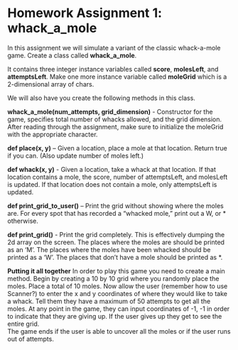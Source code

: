 # Homework Assignment 1: whack_a_mole

In this assignment we will simulate a variant of the classic whack-a-mole game.
Create a class called **whack_a_mole**.

It contains three integer instance variables called **score**, **molesLeft**, and **attemptsLeft**. Make one more instance variable called **moleGrid** which is a 2-dimensional array of chars.

We will also have you create the following methods in this class.

**whack_a_mole(num_attempts, grid_dimension)** - Constructor for the game, specifies total number of whacks allowed, and the grid dimension. After reading through the assignment, make sure to initialize the moleGrid with the appropriate character.

**def place(x, y)** – Given a location, place a mole at that location. Return true if you can. (Also update number of moles left.)            

**def whack(x, y)** -  Given a location, take a whack at that location. If that location contains a mole, the score, number of attemptsLeft, and molesLeft is updated. If that location does not contain a mole, only attemptsLeft is updated.

**def print_grid_to_user()** – Print the grid without showing where the moles are. For every spot that has recorded a “whacked mole,” print out a W, or * otherwise.

**def print_grid()** -  Print the grid completely. This is effectively dumping the 2d array on the screen. The places where the moles are should be printed as an ‘M’. The places where the moles have been whacked should be printed as a ‘W’. The places that don’t have a mole should be printed as *.

**Putting it all together**
In order to play this game you need to create a main method. 
Begin by creating a 10 by 10 grid where you randomly place the moles. Place a total of 10 moles.
Now allow the user (remember how to use Scanner?) to enter the x and y coordinates of where they would like to take a whack. Tell them they have a maximum of 50 attempts to get all the moles. 
At any point in the game, they can input coordinates of -1, -1 in order to indicate that they are giving up. If the user gives up they get to see the entire grid.  
The game ends if the user is able to uncover all the moles or if the user runs out of attempts. 